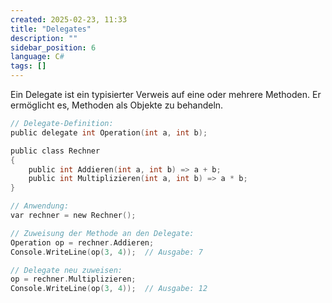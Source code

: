 ```yaml
---
created: 2025-02-23, 11:33
title: "Delegates"
description: ""
sidebar_position: 6
language: C#
tags: []
---
```

Ein Delegate ist ein typisierter Verweis auf eine oder mehrere Methoden. Er ermöglicht es, Methoden als Objekte zu behandeln.

```c
// Delegate-Definition:
public delegate int Operation(int a, int b);

public class Rechner
{
    public int Addieren(int a, int b) => a + b;
    public int Multiplizieren(int a, int b) => a * b;
}

// Anwendung:
var rechner = new Rechner();

// Zuweisung der Methode an den Delegate:
Operation op = rechner.Addieren;
Console.WriteLine(op(3, 4));  // Ausgabe: 7

// Delegate neu zuweisen:
op = rechner.Multiplizieren;
Console.WriteLine(op(3, 4));  // Ausgabe: 12
```